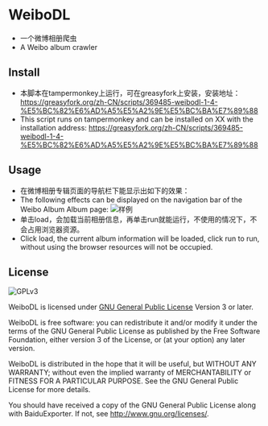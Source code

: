 # WeiboDL
- 一个微博相册爬虫
- A Weibo album crawler
## Install
- 本脚本在tampermonkey上运行，可在greasyfork上安装，安装地址：https://greasyfork.org/zh-CN/scripts/369485-weibodl-1-4-%E5%BC%82%E6%AD%A5%E5%A2%9E%E5%BC%BA%E7%89%88
- This script runs on tampermonkey and can be installed on XX with the installation address: https://greasyfork.org/zh-CN/scripts/369485-weibodl-1-4-%E5%BC%82%E6%AD%A5%E5%A2%9E%E5%BC%BA%E7%89%88
## Usage
- 在微博相册专辑页面的导航栏下能显示出如下的效果：
- The following effects can be displayed on the navigation bar of the Weibo Album Album page:
![样例](http://wx2.sinaimg.cn/large/006w0upJgy1fsajcsvm9oj310b0n2mzv.jpg)
- 单击load，会加载当前相册信息，再单击run就能运行，不使用的情况下，不会占用浏览器资源。
- Click load, the current album information will be loaded, click run to run, without using the browser resources will not be occupied.
## License

![GPLv3](https://www.gnu.org/graphics/gplv3-127x51.png)

WeiboDL is licensed under [GNU General Public License](https://www.gnu.org/licenses/gpl.html) Version 3 or later.

WeiboDL is free software: you can redistribute it and/or modify it under the terms of the GNU General Public License as published by the Free Software Foundation, either version 3 of the License, or (at your option) any later version.

WeiboDL is distributed in the hope that it will be useful, but WITHOUT ANY WARRANTY; without even the implied warranty of MERCHANTABILITY or FITNESS FOR A PARTICULAR PURPOSE.  See the GNU General Public License for more details.

You should have received a copy of the GNU General Public License along with BaiduExporter.  If not, see <http://www.gnu.org/licenses/>.
